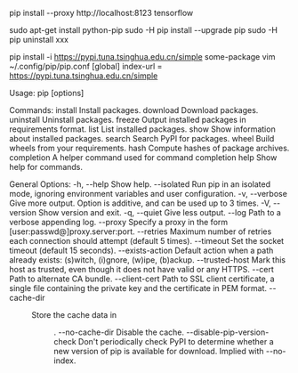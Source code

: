 pip install --proxy http://localhost:8123 tensorflow


sudo apt-get install python-pip
sudo -H pip install --upgrade pip
sudo -H pip uninstall xxx

pip install -i https://pypi.tuna.tsinghua.edu.cn/simple some-package
vim ~/.config/pip/pip.conf
[global]
index-url = https://pypi.tuna.tsinghua.edu.cn/simple


Usage:
  pip <command> [options]

Commands:
  install                     Install packages.
  download                    Download packages.
  uninstall                   Uninstall packages.
  freeze                      Output installed packages in requirements format.
  list                        List installed packages.
  show                        Show information about installed packages.
  search                      Search PyPI for packages.
  wheel                       Build wheels from your requirements.
  hash                        Compute hashes of package archives.
  completion                  A helper command used for command completion
  help                        Show help for commands.

General Options:
  -h, --help                  Show help.
  --isolated                  Run pip in an isolated mode, ignoring
                              environment variables and user configuration.
  -v, --verbose               Give more output. Option is additive, and can be
                              used up to 3 times.
  -V, --version               Show version and exit.
  -q, --quiet                 Give less output.
  --log <path>                Path to a verbose appending log.
  --proxy <proxy>             Specify a proxy in the form
                              [user:passwd@]proxy.server:port.
  --retries <retries>         Maximum number of retries each connection should
                              attempt (default 5 times).
  --timeout <sec>             Set the socket timeout (default 15 seconds).
  --exists-action <action>    Default action when a path already exists:
                              (s)witch, (i)gnore, (w)ipe, (b)ackup.
  --trusted-host <hostname>   Mark this host as trusted, even though it does
                              not have valid or any HTTPS.
  --cert <path>               Path to alternate CA bundle.
  --client-cert <path>        Path to SSL client certificate, a single file
                              containing the private key and the certificate
                              in PEM format.
  --cache-dir <dir>           Store the cache data in <dir>.
  --no-cache-dir              Disable the cache.
  --disable-pip-version-check
                              Don't periodically check PyPI to determine
                              whether a new version of pip is available for
                              download. Implied with --no-index.

